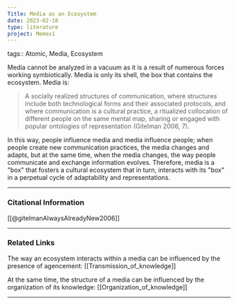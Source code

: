 ```yaml
---
Title: Media as an Ecosystem
date: 2023-02-10
type: literature
project: Memex1
---
```

tags:: Atomic, Media, Ecosystem


Media cannot be analyzed in a vacuum as it is a result of numerous forces working symbiotically. Media is only its shell, the box that contains the ecosystem. Media is:

>A socially realized structures of communication, where structures include both technological forms and their associated protocols, and where communication is a cultural practice, a ritualized collocation of different people on the same mental map, sharing or engaged with popular ontologies of representation (Gitelman 2006, 7). 

In this way, people influence media and media influence people; when people create new communication practices, the media changes and adapts, but at the same time, when the media changes, the way people communicate and exchange information evolves. Therefore, media is a "box" that fosters a cultural ecosystem that in turn, interacts with its "box" in a perpetual cycle of adaptability and representations.

---
### Citational Information

[[@gitelmanAlwaysAlreadyNew2006]]

---

### Related Links

The way an ecosystem interacts within a media can be influenced by the presence of agencement: [[Transmission_of_knowledge]]

At the same time, the structure of a media can be influenced by the organization of its knowledge: [[Organization_of_knowledge]]

---

